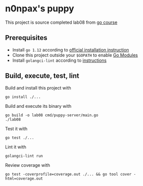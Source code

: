 # n0npax's puppy

This project is source completed lab08 from [go course](https://github.com/anz-bank/go-course/)

## Prerequisites

-   Install `go 1.12` according to [official installation instruction](https://golang.org/doc/install)
-   Clone this project outside your `$GOPATH` to enable [Go Modules](https://github.com/golang/go/wiki/Modules)
-   Install `golangci-lint` according to [instructions](https://github.com/golangci/golangci-lint#local-installation)

## Build, execute, test, lint

Build and install this project with

    go install ./...

Build and execute its binary with

    go build -o lab08 cmd/puppy-server/main.go
    ./lab08

Test it with

    go test ./...

Lint it with

    golangci-lint run

Review coverage with

    go test -coverprofile=coverage.out ./... && go tool cover -html=coverage.out

